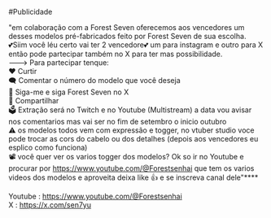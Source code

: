 #Publicidade 

"em colaboração com a Forest Seven  oferecemos aos vencedores um desses modelos pré-fabricados feito por Forest Seven de sua escolha. <br>
💕Siim você léu certo vai ter 2 vencedore💕  um para instagram e outro para X então pode partecipar também no X para ter mas possibilidade.<br>
---> Para partecipar tenque:<br>
❤️ Curtir <br>
🗨 Comentar o número do modelo que você deseja<br>
👥️ Siga-me e siga Forest Seven no X <br>
🔁 Compartilhar <br>
🗳 Extração será no Twitch e no Youtube (Multistream) a data vou avisar nos comentarios mas vai ser no fim de setembro o inicio outubro <br>
⚠️ os modelos todos vem com expressão e togger, no vtuber studio voce pode trocar as cors do cabelo ou dos detalhes (depois aos vencedores eu esplico como funciona)<br>
📽 você quer ver os varios togger dos modelos? Ok so ir no Youtube e procurar por https://www.youtube.com/@Forestsenhai que tem os varios videos dos modelos e aproveita deixa like 👍 e se inscreva canal dele"**** <br>


Youtube    : https://www.youtube.com/@Forestsenhai <br>
 X         : https://x.com/sen7yu <br>
